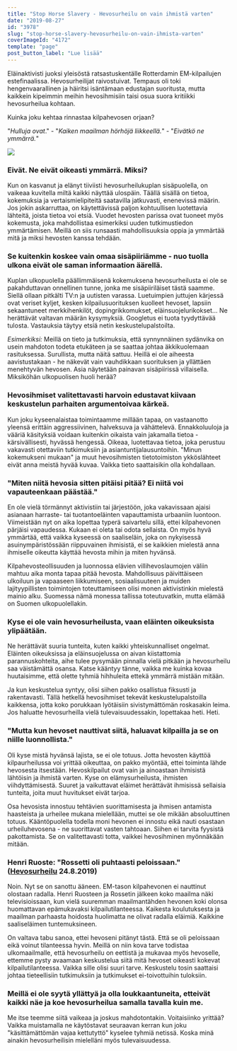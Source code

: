 ```yaml
---
title: "Stop Horse Slavery - Hevosurheilu on vain ihmistä varten"
date: "2019-08-27"
id: "3978"
slug: "stop-horse-slavery-hevosurheilu-on-vain-ihmista-varten"
coverImageId: "4172"
template: "page"
post_button_label: "Lue lisää"
---
```


Eläinaktivisti juoksi yleisöstä ratsastuskentälle Rotterdamin EM-kilpailujen estefinaalissa. Hevosurheilijat raivostuivat. Tempaus oli toki hengenvaarallinen ja häiritsi isäntämaan edustajan suoritusta, mutta kaikkein kipeimmin meihin hevosihmisiin taisi osua suora kritiikki hevosurheilua kohtaan.

Kuinka joku kehtaa rinnastaa kilpahevosen orjaan?

"_Hulluja ovat_." - "_Kaiken maailman hörhöjä liikkeellä._" - "_Eivätkö ne ymmärrä._"

![](images/Näyttökuva-2019-8-27-kello-14.15.18-1000x674-1.png)

### Eivät. Ne eivät oikeasti ymmärrä. Miksi?

Kun on kasvanut ja elänyt tiiviisti hevosurheilukuplan sisäpuolella, on vaikeaa kuvitella miltä kaikki näyttää ulospäin. Täällä sisällä on tietoa, kokemuksia ja vertaismielipiteitä saatavilla jatkuvasti, enenevissä määrin. Jos jokin askarruttaa, on käytettävissä paljon kohtuullisen luotettavia lähteitä, joista tietoa voi etsiä. Vuodet hevosten parissa ovat tuoneet myös kokemusta, joka mahdollistaa esimerkiksi uuden tutkimustiedon ymmärtämisen. Meillä on siis runsaasti mahdollisuuksia oppia ja ymmärtää mitä ja miksi hevosten kanssa tehdään.

### Se kuitenkin koskee vain omaa sisäpiiriämme - nuo tuolla ulkona eivät ole saman informaation äärellä.

Kuplan ulkopuolella päällimmäisenä kokemuksena hevosurheilusta ei ole se pakahduttavan onnellinen tunne, jonka me sisäpiiriläiset tästä saamme. Siellä ollaan pitkälti TV:n ja uutisten varassa. Luetuimpien juttujen kärjessä ovat veriset kyljet, kesken kilpailusuorituksen kuolleet hevoset, lapsiin sekaantuneet merkkihenkilöt, dopingrikkomukset, eläinsuojelurikokset... Ne herättävät valtavan määrän kysymyksiä. Googletus ei tuota tyydyttävää tulosta. Vastauksia täytyy etsiä netin keskustelupalstoilta.

_Esimerkiksi:_ Meillä on tieto ja tutkimuksia, että synnynnäinen sydänvika on usein mahdoton todeta etukäteen ja se saattaa johtaa äkkikuolemaan rasituksessa. Surullista, mutta näitä sattuu. Heillä ei ole aiheesta aavistustakaan - he näkevät vain vauhdikkaan suorituksen ja yllättäen menehtyvän hevosen. Asia näytetään painavan sisäpiirissä villaisella. Miksiköhän ulkopuolisen huoli herää?

### Hevosihmiset valitettavasti harvoin edustavat kiivaan keskustelun parhaiten argumentoivaa kärkeä.

Kun joku kyseenalaistaa toimintaamme millään tapaa, on vastaanotto yleensä erittäin aggressiivinen, halveksuva ja vähättelevä. Ennakkoluuloja ja vääriä käsityksiä voidaan kuitenkin oikaista vain jakamalla tietoa - kärsivällisesti, hyvässä hengessä. Oikeaa, luotettavaa tietoa, joka perustuu vakavasti otettaviin tutkimuksiin ja asiantuntijalausuntoihin. "Minun kokemukseni mukaan" ja muut hevosihmisten tietotoimiston ykköslähteet eivät anna meistä hyvää kuvaa. Vaikka tieto saattaisikin olla kohdallaan.

### "Miten niitä hevosia sitten pitäisi pitää? Ei niitä voi vapauteenkaan päästää."

En ole vielä törmännyt aktivistiin tai järjestöön, joka vakavissaan ajaisi asianaan harraste- tai tuotantoeläinten vapauttamista urbaaniin luontoon. Viimeistään nyt on aika lopettaa typerä saivartelu sillä, ettei kilpahevonen pärjäisi vapaudessa. Kukaan ei oleta tai odota sellaista. On myös hyvä ymmärtää, että vaikka kyseessä on saaliseläin, joka on nykyisessä asuinympäristössään riippuvainen ihmisistä, ei se kaikkien mielestä anna ihmiselle oikeutta käyttää hevosta mihin ja miten hyvänsä.

Kilpahevosteollisuuden ja luonnossa elävien villihevoslaumojen väliin mahtuu aika monta tapaa pitää hevosta. Mahdollisuus päivittäiseen ulkoiluun ja vapaaseen liikkumiseen, sosiaalisuuteen ja muiden lajityypillisten toimintojen toteuttamiseen olisi monen aktivistinkin mielestä mainio alku. Suomessa nämä monessa tallissa toteutuvatkin, mutta elämää on Suomen ulkopuolellakin.

### Kyse ei ole vain hevosurheilusta, vaan eläinten oikeuksista ylipäätään.

Ne herättävät suuria tunteita, kuten kaikki yhteiskunnalliset ongelmat. Eläinten oikeuksissa ja eläinsuojelussa on aivan kiistattomia parannuskohteita, aihe tulee pysymään pinnalla vielä pitkään ja hevosurheilu saa väistämättä osansa. Katse kääntyy tänne, vaikka me kuinka kovaa huutaisimme, että olette tyhmiä hihhuleita ettekä ymmärrä mistään mitään.

Ja kun keskustelua syntyy, olisi siihen pakko osallistua fiksusti ja rakentavasti. Tällä hetkellä hevosihmiset tekevät keskustelupalstoilla kaikkensa, jotta koko porukkaan lyötäisiin sivistymättömän roskasakin leima. Jos haluatte hevosurheilla vielä tulevaisuudessakin, lopettakaa heti. Heti.

### "Mutta kun hevoset nauttivat siitä, haluavat kilpailla ja se on niille luonnollista."

Oli kyse mistä hyvänsä lajista, se ei ole totuus. Jotta hevosten käyttöä kilpaurheilussa voi yrittää oikeuttaa, on pakko myöntää, ettei toiminta lähde hevosesta itsestään. Hevoskilpailut ovat vain ja ainoastaan ihmisistä lähtöisin ja ihmistä varten. Kyse on elämysurheilusta, ihmisten viihdyttämisestä. Suuret ja vaikuttavat eläimet herättävät ihmisissä sellaisia tunteita, joita muut huvitukset eivät tarjoa.

Osa hevosista innostuu tehtävien suorittamisesta ja ihmisen antamista haasteista ja urheilee mukana mielellään, muttei se ole mikään absoluuttinen totuus. Kääntöpuolella todella moni hevonen ei innostu eikä nauti osastaan urheiluhevosena - ne suorittavat vasten tahtoaan. Siihen ei tarvita fyysistä pakottamista. Se on valitettavasti totta, vaikkei hevosihminen myönnäkään mitään.

### Henri Ruoste: "Rossetti oli puhtaasti peloissaan." ([Hevosurheilu](https://hevosurheilu.fi/ratsastus/ratsastusuutiset/henri-ruoste-rossetti-oli-puhtaasti-peloissaan/) 24.8.2019)

Noin. Nyt se on sanottu ääneen. EM-tason kilpahevonen ei nauttinut olostaan radalla. Henri Ruosteen ja Rossetin jälkeen koko maailma näki televisioissaan, kun vielä suuremman maailmantähden hevonen koki olonsa huomattavan epämukavaksi kilpailutilanteessa. Kaikesta koulutuksesta ja maailman parhaasta hoidosta huolimatta ne olivat radalla eläimiä. Kaikkine saaliseläimen tuntemuksineen.

On valtava tabu sanoa, ettei hevoseni pitänyt tästä. Että se oli peloissaan eikä voinut tilanteessa hyvin. Meillä on niin kova tarve todistaa ulkomaailmalle, että hevosurheilu on eettistä ja mukavaa myös hevoselle, ettemme pysty avaamaan keskustelua siitä mitä hevoset oikeasti kokevat kilpailutilanteessa. Vaikka sille olisi suuri tarve. Keskustelu tosin saattaisi johtaa tieteellisiin tutkimuksiin ja tutkimukset ei-toivottuihin tuloksiin.

### Meillä ei ole syytä yllättyä ja olla loukkaantuneita, etteivät kaikki näe ja koe hevosurheilua samalla tavalla kuin me.

Me itse teemme siitä vaikeaa ja joskus mahdotontakin. Voitaisiinko yrittää? Vaikka muistamalla ne käytöstavat seuraavan kerran kun joku "käsittämättömän vajaa kettutyttö" kyselee tyhmiä netissä. Koska minä ainakin hevosurheilisin mielelläni myös tulevaisuudessa.
